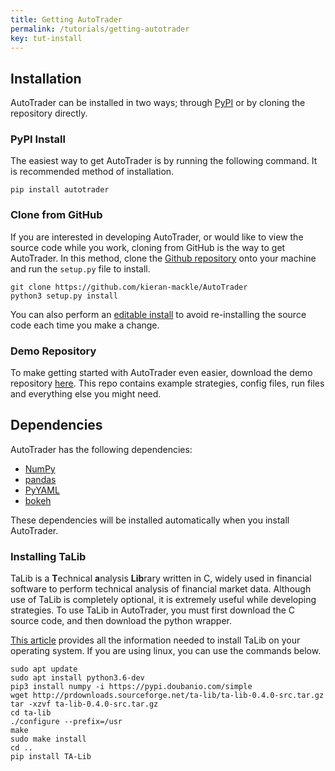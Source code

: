 ```yaml
---
title: Getting AutoTrader
permalink: /tutorials/getting-autotrader
key: tut-install
---
```


## Installation

AutoTrader can be installed in two ways; through [PyPI](https://pypi.org/) or by cloning the repository directly.

### PyPI Install
The easiest way to get AutoTrader is by running the following command. It is recommended method of installation.

```
pip install autotrader
```


### Clone from GitHub
If you are interested in developing AutoTrader, or would like to view the source code while you work, cloning from 
GitHub is the way to get AutoTrader. In this method, clone the [Github repository](https://github.com/kieran-mackle/AutoTrader) 
onto your machine and run the `setup.py` file to install.

```
git clone https://github.com/kieran-mackle/AutoTrader
python3 setup.py install
```

You can also perform an [editable install](https://www.python.org/dev/peps/pep-0660/) to avoid re-installing the source code
each time you make a change.


### Demo Repository
To make getting started with AutoTrader even easier, download the demo repository [here](https://github.com/kieran-mackle/autotrader-demo).
This repo contains example strategies, config files, run files and everything else you might need.


## Dependencies

AutoTrader has the following dependencies:
- [NumPy](https://numpy.org/)
- [pandas](https://pandas.pydata.org/)
- [PyYAML](https://pypi.org/project/PyYAML/)
- [bokeh](https://bokeh.org/)

These dependencies will be installed automatically when you install AutoTrader.


### Installing TaLib
TaLib is a **T**echnical **a**nalysis **Lib**rary written in C, widely used in financial software to perform technical
analysis of financial market data. Although use of TaLib is completely optional, it is extremely useful while developing
strategies. To use TaLib in AutoTrader, you must first download the C source code, and then download the python wrapper.

[This article](https://www.programmersought.com/article/32601617503/) provides all the information needed to install 
TaLib on your operating system. If you are using linux, you can use the commands below.

```
sudo apt update
sudo apt install python3.6-dev
pip3 install numpy -i https://pypi.doubanio.com/simple
wget http://prdownloads.sourceforge.net/ta-lib/ta-lib-0.4.0-src.tar.gz
tar -xzvf ta-lib-0.4.0-src.tar.gz
cd ta-lib
./configure --prefix=/usr
make
sudo make install
cd ..
pip install TA-Lib
```